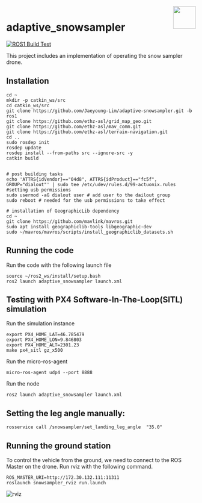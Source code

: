 <img align="right" height="60" src="https://user-images.githubusercontent.com/5248102/126074528-004a32b9-7911-486a-9e79-8b78e6e66fdc.png">

# adaptive_snowsampler

[![ROS1 Build Test](https://github.com/Jaeyoung-Lim/adaptive-snowsampler/actions/workflows/build_test.yml/badge.svg)](https://github.com/Jaeyoung-Lim/adaptive-snowsampler/actions/workflows/build_test.yml)

This project includes an implementation of operating the snow sampler drone.


## Installation
```
cd ~
mkdir -p catkin_ws/src
cd catkin_ws/src
git clone https://github.com/Jaeyoung-Lim/adaptive-snowsampler.git -b ros1
git clone https://github.com/ethz-asl/grid_map_geo.git
git clone https://github.com/ethz-asl/mav_comm.git
git clone https://github.com/ethz-asl/terrain-navigation.git
cd ..
sudo rosdep init
rosdep update
rosdep install --from-paths src --ignore-src -y
catkin build 


# post building tasks
echo 'ATTRS{idVendor}=="04d8", ATTRS{idProduct}=="fc5f", GROUP="dialout"' | sudo tee /etc/udev/rules.d/99-actuonix.rules #setting usb permissions
sudo usermod -aG dialout user # add user to the dailout group
sudo reboot # needed for the usb permissions to take effect

# installation of GeographicLib dependency
cd ~
git clone https://github.com/mavlink/mavros.git
sudo apt install geographiclib-tools libgeographic-dev
sudo ~/mavros/mavros/scripts/install_geographiclib_datasets.sh 

```

## Running the code
Run the code with the following launch file
```
source ~/ros2_ws/install/setup.bash
ros2 launch adaptive_snowsampler launch.xml
```

## Testing with PX4 Software-In-The-Loop(SITL) simulation

Run the simulation instance
```
export PX4_HOME_LAT=46.785479
export PX4_HOME_LON=9.846803
export PX4_HOME_ALT=2301.23
make px4_sitl gz_x500
```

Run the micro-ros-agent
```
micro-ros-agent udp4 --port 8888
```
Run the node
```
ros2 launch adaptive_snowsampler launch.xml
```

## Setting the leg angle manually:
```
rosservice call /snowsampler/set_landing_leg_angle  "35.0"
```

## Running the ground station

To control the vehicle from the ground, we need to connect to the ROS Master on the drone.
Run rviz with the following command.
```
ROS_MASTER_URI=http://172.30.132.111:11311
roslaunch snowsampler_rviz run.launch
```

![rviz](https://github.com/Jaeyoung-Lim/adaptive-snowsampler/assets/5248102/117a296d-01ad-4209-bec7-fb14267628e0)
